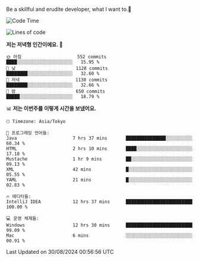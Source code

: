 Be a skillful and erudite developer, what I want to.👶

<!--START_SECTION:waka-->
![Code Time](http://img.shields.io/badge/Code%20Time-1%2C211%20hrs%201%20min-blue)

![Lines of code](https://img.shields.io/badge/%EC%A0%80%EB%8A%94%20%EC%97%AC%ED%83%9C%EA%B9%8C%EC%A7%80%20-2.7%20million%20%EC%A4%84%EC%9D%98%20%EC%BD%94%EB%93%9C%EB%A5%BC%20%EC%9E%91%EC%84%B1%ED%96%88%EC%96%B4%EC%9A%94.-blue)

**저는 저녁형 인간이에요. 🦉** 

```text
🌞 아침                     552 commits         ████░░░░░░░░░░░░░░░░░░░░░   15.95 % 
🌆 낮　                     1128 commits        ████████░░░░░░░░░░░░░░░░░   32.60 % 
🌃 저녁                     1130 commits        ████████░░░░░░░░░░░░░░░░░   32.66 % 
🌙 밤　                     650 commits         █████░░░░░░░░░░░░░░░░░░░░   18.79 % 
```


📊 **저는 이번주를 이렇게 시간을 보냈어요.** 

```text
🕑︎ Timezone: Asia/Tokyo

💬 프로그래밍 언어들: 
Java                     7 hrs 37 mins       ███████████████░░░░░░░░░░   60.34 % 
HTML                     2 hrs 10 mins       ████░░░░░░░░░░░░░░░░░░░░░   17.18 % 
Mustache                 1 hr 9 mins         ██░░░░░░░░░░░░░░░░░░░░░░░   09.13 % 
XML                      42 mins             █░░░░░░░░░░░░░░░░░░░░░░░░   05.55 % 
YAML                     21 mins             █░░░░░░░░░░░░░░░░░░░░░░░░   02.83 % 

🔥 에디터들: 
IntelliJ IDEA            12 hrs 37 mins      █████████████████████████   100.00 % 

💻 운영 체제들: 
Windows                  12 hrs 30 mins      █████████████████████████   99.09 % 
Mac                      6 mins              ░░░░░░░░░░░░░░░░░░░░░░░░░   00.91 % 
```


 Last Updated on 30/08/2024 00:56:56 UTC
<!--END_SECTION:waka-->
